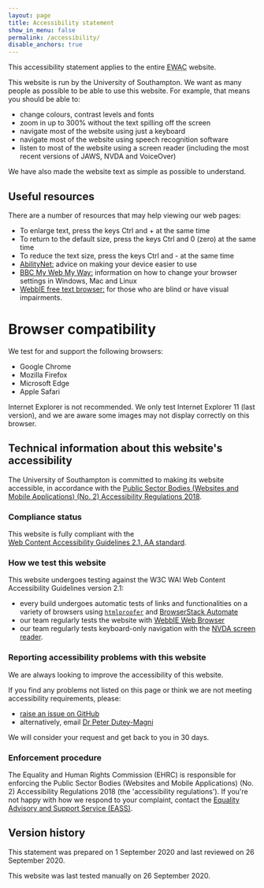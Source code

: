 ```yaml
---
layout: page
title: Accessibility statement
show_in_menu: false
permalink: /accessibility/
disable_anchors: true
---
```



This accessibility statement applies to the entire 
<abbr title="Estimated Weekly Alcohol Consumption">EWAC</abbr> website.

This website is run by the University of Southampton. We want as many people as possible to be able to use this website. For example, that means you should be able to:

* change colours, contrast levels and fonts
* zoom in up to 300% without the text spilling off the screen
* navigate most of the website using just a keyboard
* navigate most of the website using speech recognition software
* listen to most of the website using a screen reader (including the most recent versions of JAWS, NVDA and VoiceOver)

We have also made the website text as simple as possible to understand.


## Useful resources 

There are a number of resources that may help viewing our web pages:

* To enlarge text, press the keys Ctrl and + at the same time
* To return to the default size, press the keys Ctrl and 0 (zero) at the same time
* To reduce the text size, press the keys Ctrl and - at the same time
* [AbilityNet:](https://mcmw.abilitynet.org.uk/) advice on making your device easier to use 
* [BBC My Web My Way:](http://www.bbc.co.uk/accessibility/index.shtml) information on how to change your browser settings in Windows, Mac and Linux
* [WebbIE free text browser:](https://www.webbie.org.uk/) for those who are blind or have visual impairments.

# Browser compatibility

We test for and support the following browsers:

* Google Chrome 
* Mozilla Firefox 
* Microsoft Edge 
* Apple Safari

Internet Explorer is not recommended. We only test Internet Explorer 11 (last version), 
and we are aware some images may not display correctly on this browser.

## Technical information about this website's accessibility

The University of Southampton is committed to making its website accessible, in accordance with the [Public Sector Bodies (Websites and Mobile Applications) (No. 2) Accessibility Regulations 2018](http://www.legislation.gov.uk/uksi/2018/952/contents/made).

### Compliance status

This website is fully compliant with the  
[Web Content Accessibility Guidelines 2.1, AA standard](https://www.w3.org/TR/WCAG21/).

### How we test this website

This website undergoes testing against the W3C WAI Web Content Accessibility Guidelines version 2.1:

* every build undergoes automatic tests of links and functionalities on a variety of browsers using 
[`htmlproofer`](https://www.rubydoc.info/gems/html-proofer) and [BrowserStack Automate](https://www.browserstack.com/automate)
* our team regularly tests the website with [WebbIE Web Browser](https://www.webbie.org.uk/webbrowser/index.htm)
* our team regularly tests keyboard-only navigation with the [NVDA screen reader](https://www.nvaccess.org/about-nvda/).

### Reporting accessibility problems with this website

We are always looking to improve the accessibility of this website. 

If you find any problems not listed on this page or think we are not meeting accessibility requirements, please:

* [raise an issue on GitHub](https://github.com/peterdutey/ewac-resources/issues?state=open)
* alternatively, email [Dr Peter Dutey-Magni](mailto:p.dutey-magni@ucl.ac.uk)
 
We will consider your request and get back to you in 30 days.

### Enforcement procedure

The Equality and Human Rights Commission (EHRC) is responsible for enforcing the Public Sector Bodies (Websites and Mobile Applications) (No. 2) Accessibility Regulations 2018 (the 'accessibility regulations'). If you're not happy with how we respond to your complaint, contact the [Equality Advisory and Support Service (EASS)](https://www.equalityadvisoryservice.com/).

  
## Version history

This statement was prepared on 1 September 2020 and last reviewed on 26 September 2020.

This website was last tested manually on 26 September 2020.

